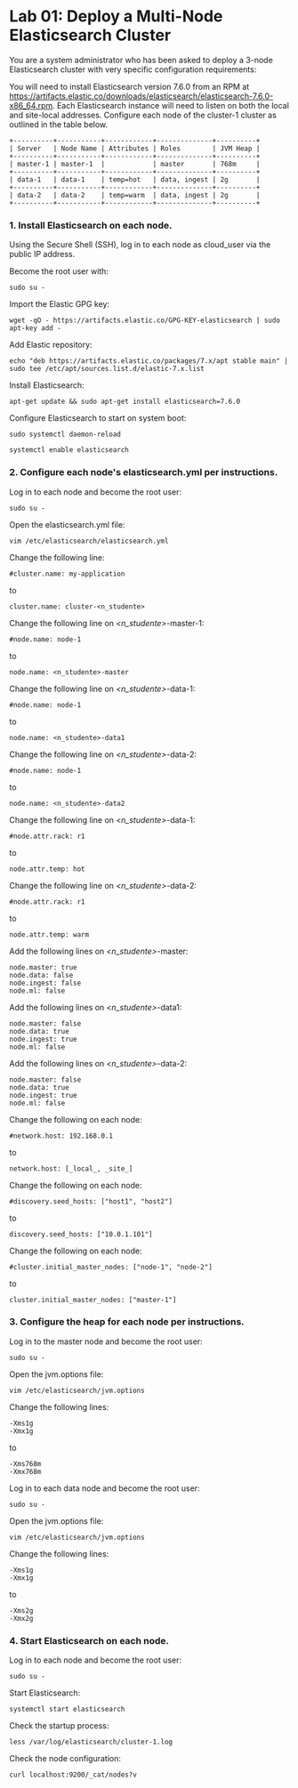 # Lab 01: Deploy a Multi-Node Elasticsearch Cluster


You are a system administrator who has been asked to deploy a 3-node Elasticsearch cluster with very specific configuration requirements:

You will need to install Elasticsearch version 7.6.0 from an RPM at https://artifacts.elastic.co/downloads/elasticsearch/elasticsearch-7.6.0-x86_64.rpm.
Each Elasticsearch instance will need to listen on both the local and site-local addresses.
Configure each node of the cluster-1 cluster as outlined in the table below.
```
+----------+-----------+------------+--------------+----------+
| Server   | Node Name | Attributes | Roles        | JVM Heap |
+----------+-----------+------------+--------------+----------+
| master-1 | master-1  |            | master       | 768m     |
+----------+-----------+------------+--------------+----------+
| data-1   | data-1    | temp=hot   | data, ingest | 2g       |
+----------+-----------+------------+--------------+----------+
| data-2   | data-2    | temp=warm  | data, ingest | 2g       |
+----------+-----------+------------+--------------+----------+
```

### 1. Install Elasticsearch on each node.

Using the Secure Shell (SSH), log in to each node as cloud_user via the public IP address.

Become the root user with:
```
sudo su -
```
Import the Elastic GPG key:
```
wget -qO - https://artifacts.elastic.co/GPG-KEY-elasticsearch | sudo apt-key add -
```
Add Elastic repository:
```
echo "deb https://artifacts.elastic.co/packages/7.x/apt stable main" | sudo tee /etc/apt/sources.list.d/elastic-7.x.list
```
Install Elasticsearch:
```
apt-get update && sudo apt-get install elasticsearch=7.6.0
```
Configure Elasticsearch to start on system boot:
```
sudo systemctl daemon-reload
```
```
systemctl enable elasticsearch
```
### 2. Configure each node's elasticsearch.yml per instructions.

Log in to each node and become the root user:
```
sudo su -
```
Open the elasticsearch.yml file:
```
vim /etc/elasticsearch/elasticsearch.yml
```
Change the following line:
```
#cluster.name: my-application
```
to
```
cluster.name: cluster-<n_studente>
```
Change the following line on *<n_studente>*-master-1:
```
#node.name: node-1
```
to
```
node.name: <n_studente>-master
```
Change the following line on *<n_studente>*-data-1:
```
#node.name: node-1
```
to
```
node.name: <n_studente>-data1
```
Change the following line on *<n_studente>*-data-2:
```
#node.name: node-1
```
to
```
node.name: <n_studente>-data2
```
Change the following line on *<n_studente>*-data-1:
```
#node.attr.rack: r1
```
to
```
node.attr.temp: hot
```
Change the following line on *<n_studente>*-data-2:
```
#node.attr.rack: r1
```
to
```
node.attr.temp: warm
```
Add the following lines on *<n_studente>*-master:
```
node.master: true
node.data: false
node.ingest: false
node.ml: false
```
Add the following lines on *<n_studente>*-data1:
```
node.master: false
node.data: true
node.ingest: true
node.ml: false
```
Add the following lines on *<n_studente>*-data-2:
```
node.master: false
node.data: true
node.ingest: true
node.ml: false
```
Change the following on each node:
```
#network.host: 192.168.0.1
```
to
```
network.host: [_local_, _site_]
```
Change the following on each node:
```
#discovery.seed_hosts: ["host1", "host2"]
```
to
```
discovery.seed_hosts: ["10.0.1.101"]
```
Change the following on each node:
```
#cluster.initial_master_nodes: ["node-1", "node-2"]
```
to
```
cluster.initial_master_nodes: ["master-1"]
```
### 3. Configure the heap for each node per instructions.

Log in to the master node and become the root user:
```
sudo su -
```
Open the jvm.options file:
```
vim /etc/elasticsearch/jvm.options
```
Change the following lines:
```
-Xms1g
-Xmx1g
```
to
```
-Xms768m
-Xmx768m
```
Log in to each data node and become the root user:
```
sudo su -
```
Open the jvm.options file:
```
vim /etc/elasticsearch/jvm.options
```
Change the following lines:
```
-Xms1g
-Xmx1g
```
to
```
-Xms2g
-Xmx2g
```

### 4. Start Elasticsearch on each node.

Log in to each node and become the root user:
```
sudo su -
```
Start Elasticsearch:
```
systemctl start elasticsearch
```
Check the startup process:
```
less /var/log/elasticsearch/cluster-1.log
```
Check the node configuration:
```
curl localhost:9200/_cat/nodes?v
```


